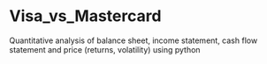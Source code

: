 # Visa_vs_Mastercard
Quantitative analysis of balance sheet, income statement, cash flow statement and price (returns, volatility) using python
